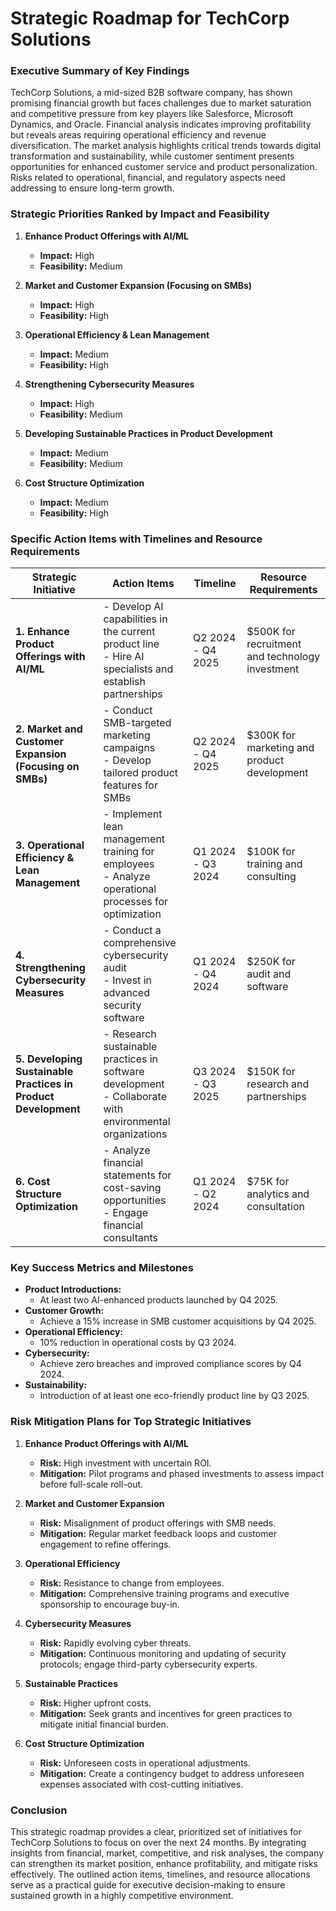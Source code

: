 # Strategic Roadmap for TechCorp Solutions

### Executive Summary of Key Findings
TechCorp Solutions, a mid-sized B2B software company, has shown promising financial growth but faces challenges due to market saturation and competitive pressure from key players like Salesforce, Microsoft Dynamics, and Oracle. Financial analysis indicates improving profitability but reveals areas requiring operational efficiency and revenue diversification. The market analysis highlights critical trends towards digital transformation and sustainability, while customer sentiment presents opportunities for enhanced customer service and product personalization. Risks related to operational, financial, and regulatory aspects need addressing to ensure long-term growth.

### Strategic Priorities Ranked by Impact and Feasibility
1. **Enhance Product Offerings with AI/ML**
   - **Impact:** High
   - **Feasibility:** Medium

2. **Market and Customer Expansion (Focusing on SMBs)**
   - **Impact:** High
   - **Feasibility:** High

3. **Operational Efficiency & Lean Management**
   - **Impact:** Medium
   - **Feasibility:** High

4. **Strengthening Cybersecurity Measures**
   - **Impact:** High
   - **Feasibility:** Medium

5. **Developing Sustainable Practices in Product Development**
   - **Impact:** Medium
   - **Feasibility:** Medium

6. **Cost Structure Optimization**
   - **Impact:** Medium
   - **Feasibility:** High

### Specific Action Items with Timelines and Resource Requirements
| Strategic Initiative                                  | Action Items                                                                                                          | Timeline              | Resource Requirements                                                 |
|------------------------------------------------------|----------------------------------------------------------------------------------------------------------------------|-----------------------|-----------------------------------------------------------------------|
| **1. Enhance Product Offerings with AI/ML**         | - Develop AI capabilities in the current product line<br>- Hire AI specialists and establish partnerships            | Q2 2024 - Q4 2025     | $500K for recruitment and technology investment                        |
| **2. Market and Customer Expansion (Focusing on SMBs)** | - Conduct SMB-targeted marketing campaigns<br>- Develop tailored product features for SMBs                           | Q2 2024 - Q4 2025     | $300K for marketing and product development                            |
| **3. Operational Efficiency & Lean Management**      | - Implement lean management training for employees<br>- Analyze operational processes for optimization               | Q1 2024 - Q3 2024     | $100K for training and consulting                                     |
| **4. Strengthening Cybersecurity Measures**          | - Conduct a comprehensive cybersecurity audit<br>- Invest in advanced security software                              | Q1 2024 - Q4 2024     | $250K for audit and software                                          |
| **5. Developing Sustainable Practices in Product Development** | - Research sustainable practices in software development<br>- Collaborate with environmental organizations           | Q3 2024 - Q3 2025     | $150K for research and partnerships                                     |
| **6. Cost Structure Optimization**                    | - Analyze financial statements for cost-saving opportunities<br>- Engage financial consultants                      | Q1 2024 - Q2 2024     | $75K for analytics and consultation                                    |

### Key Success Metrics and Milestones
- **Product Introductions:**
  - At least two AI-enhanced products launched by Q4 2025.
- **Customer Growth:**
  - Achieve a 15% increase in SMB customer acquisitions by Q4 2025.
- **Operational Efficiency:**
  - 10% reduction in operational costs by Q3 2024.
- **Cybersecurity:**
  - Achieve zero breaches and improved compliance scores by Q4 2024.
- **Sustainability:**
  - Introduction of at least one eco-friendly product line by Q3 2025.

### Risk Mitigation Plans for Top Strategic Initiatives
1. **Enhance Product Offerings with AI/ML**
   - **Risk:** High investment with uncertain ROI.
   - **Mitigation:** Pilot programs and phased investments to assess impact before full-scale roll-out.

2. **Market and Customer Expansion**
   - **Risk:** Misalignment of product offerings with SMB needs.
   - **Mitigation:** Regular market feedback loops and customer engagement to refine offerings.

3. **Operational Efficiency**
   - **Risk:** Resistance to change from employees.
   - **Mitigation:** Comprehensive training programs and executive sponsorship to encourage buy-in.

4. **Cybersecurity Measures**
   - **Risk:** Rapidly evolving cyber threats.
   - **Mitigation:** Continuous monitoring and updating of security protocols; engage third-party cybersecurity experts.

5. **Sustainable Practices**
   - **Risk:** Higher upfront costs.
   - **Mitigation:** Seek grants and incentives for green practices to mitigate initial financial burden.

6. **Cost Structure Optimization**
   - **Risk:** Unforeseen costs in operational adjustments.
   - **Mitigation:** Create a contingency budget to address unforeseen expenses associated with cost-cutting initiatives.

### Conclusion
This strategic roadmap provides a clear, prioritized set of initiatives for TechCorp Solutions to focus on over the next 24 months. By integrating insights from financial, market, competitive, and risk analyses, the company can strengthen its market position, enhance profitability, and mitigate risks effectively. The outlined action items, timelines, and resource allocations serve as a practical guide for executive decision-making to ensure sustained growth in a highly competitive environment.